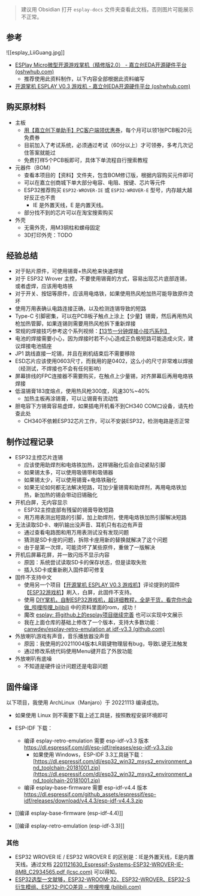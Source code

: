 > 建议用 Obsidian 打开 `esplay-docs` 文件夹查看此文档，否则图片可能展示不正常。
## 参考

![[esplay_LiiGuang.jpg]]

- [ESPlay Micro微型开源游戏掌机（精修版2.0） - 嘉立创EDA开源硬件平台 (oshwhub.com)](https://oshwhub.com/LiiGuang/esplay-micro-V2#P6)
	- 推荐使用此资料制作，以下内容全部根据此资料编写
- [开源掌机 ESPLAY V0.3 游戏机 - 嘉立创EDA开源硬件平台 (oshwhub.com)](https://oshwhub.com/zxp1107/esplay_copy_copy_copy#P6)

## 购买原材料

- 主板
	- [用【嘉立创下单助手】PC客户端领优惠券](https://www.bilibili.com/opus/775210888117354521)，每个月可以领1张PCB板20元免费券
	- 目前加入了考试系统，必须通过考试（60分以上）才可领券，多考几次记住答案就能过
	- 免费打样5个PCB板即可，具体下单流程自行搜索教程
- 元器件（BOM）
	- 查看本项目的【资料】文件夹，包含BOM修订版，根据内容购买元件即可
	- 可以在嘉立创商城下单大部分电容、电阻、按键、芯片等元件
	- ESP32推荐购买 `ESP32-WROVER-IE` 或 `ESP32-WROVER-E` 型号，内存越大越好反正也不贵
		- IE 是外置天线，E 是内置天线。
	- 部分找不到的芯片可以在淘宝搜索购买
- 外壳
	- 无需外壳，用M3铜柱和螺母固定
	- 3D打印外壳：TODO
## 经验总结

- 对于贴片原件，可使用锡膏+热风枪来快速焊接
- 对于 ESP32 Wrover 主控，不要使用锡膏的方式，容易出现芯片底部连锡，或者虚焊，应该用电烙铁
- 对于开关、按钮等原件，应该用电烙铁，如果使用热风枪加热可能导致原件烫坏
- 使用万用表确认电路连接正确，以及检测连锡导致的短路
- Type-C 引脚密集，可以在PCB板子触点上涂上【少量】锡膏，然后再用热风枪加热管脚，如果连锡则需要用热风枪拆下重新焊接
- 常规的焊接技巧参考这个系列视频：[【13节一分钟焊接小技巧系列】](https://www.bilibili.com/video/BV1wJ411B73v)
- 电池的焊接需要小心，因为焊接时若不小心造成正负极短路可能造成火灾，建议焊接电池插座
- JP1 跳线直接一坨锡，并且在刷机结束后不需要移除
- ESD芯片应该使用0603尺寸，而我用的是0402，这么小的尺寸非常难以焊接（经测试，不焊接也不会有任何影响）
- 屏幕排线的FPC连接器不需要购买，在触点上少量锡，对齐屏幕后再用电烙铁焊接
- 低温锡膏183度熔点，使用热风枪300度，风速30%~40%
	- 加热主板再涂锡膏，可以让锡膏有流动性
- 胆电容下方锡膏容易虚焊，如果插电开机看不到CH340 COM口设备，请先检查此处
	- CH340不依赖ESP32芯片工作，可以不安装ESP32，检测电路是否正常

## 制作过程记录

- ESP32主控芯片连锡
	- 应该使用助焊剂和电烙铁加热，这样锡融化后会自动紧贴引脚
	- 如果锡太多，可以使用吸锡带和吸锡器
	- 如果锡太少，可以使用锡膏+电烙铁融化
	- 如果无论如何都无法解决短路，可加少量锡膏和助焊剂，再用电烙铁加热，新加热的锡会带动旧锡融化
- 开机白屏，无内容显示
	- ESP32主控底部有残留的锡膏导致短路
	- 用万用表测出短路的引脚，加上助焊剂，使用电烙铁加热引脚解决短路
- 无法读取SD卡、喇叭输出没声音、耳机只有右边有声音
	- 通过查看电路图和用万用表测试没有发现问题
	- 猜测是SD卡座的问题，拆除卡座用新的替换就解决了这个问题
	- 由于是第一次焊，可能烫坏了某些原件，重做了一版解决
- 开机后屏幕花屏，并一致闪烁不显示内容
	- 原因：系统尝试读取SD卡的保存状态，但是读取失败
	- 插入SD卡或重新刷入固件即可修复
- 固件不支持中文
	- 使用另一个项目【[开源掌机 ESPLAY V0.3 游戏机](https://oshwhub.com/zxp1107/esplay_copy_copy_copy)】评论提到的固件【[ESP32游戏机](https://oshwhub.com/ywqprogram/esp32_game_copy)】刷入，白屏，此固件不支持。
	- 使用 [DIY掌机，自制ESP32游戏机，超详细教程，全是干货，看完你也会做_哔哩哔哩_bilibili](https://www.bilibili.com/video/BV1H3411T7x5/) 中的资料里面的rom，成功！
	- 魔改 [esplay: 将github上的esplay项目继续完善](https://gitee.com/yvany/esplay/tree/master) 也可以实现中文展示
	- 我在上面仓库的基础上修改了一个版本，支持大多数功能：[canwdev/esplay-retro-emulation at idf-v3.3 (github.com)](https://github.com/canwdev/esplay-retro-emulation/tree/idf-v3.3)
- 外放喇叭游戏有声音，音乐播放器没声音
	- 原因：我使用的20211004版本LR肩键物理层有bug，导致L键无法触发
	- 通过修改系统代码使用Menu键开启了外放功能
- 外放喇叭有底噪
	- 不知道是硬件设计问题还是电容问题

## 固件编译

以下项目，我使用 ArchLinux（Manjaro）于 20221113 编译成功。

- 如果使用 Linux 则不需要下载上述工具链，按照教程安装环境即可
- ESP-IDF 下载：
	- 编译 esplay-retro-emulation 需要 esp-idf-v3.3 版本 https://dl.espressif.com/dl/esp-idf/releases/esp-idf-v3.3.zip
		- 如果使用 Windows，ESP-IDF 3.3工具链下载： [https://dl.espressif.com/dl/esp32_win32_msys2_environment_and_toolchain-20181001.zip](https://dl.espressif.com/dl/esp32_win32_msys2_environment_and_toolchain-20181001.zip)
	- 编译 esplay-base-firmware 需要 esp-idf-v4.4 版本 https://dl.espressif.com/github_assets/espressif/esp-idf/releases/download/v4.4.3/esp-idf-v4.4.3.zip

- [[编译 esplay-base-firmware (esp-idf-4.4)]]
- [[编译 esplay-retro-emulation (esp-idf-3.3)]]

### 其他

- ESP32 WROVER IE / ESP32 WROVER E 的区别是：IE是外置天线，E是内置天线。通过文档 [2201121630_Espressif-Systems-ESP32-WROVER-IE-8MB_C2934565.pdf (lcsc.com)](https://datasheet.lcsc.com/lcsc/2201121630_Espressif-Systems-ESP32-WROVER-IE-8MB_C2934565.pdf) 可以得知。
- [ESP32选型一文就够，ESP32-WROOM-32、ESP32-WROVER、ESP32-S衍生模组、ESP32-PICO差异 - 哔哩哔哩 (bilibili.com)](https://www.bilibili.com/read/cv15539489)